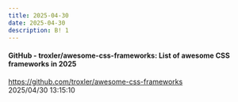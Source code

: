 ```yaml
---
title: 2025-04-30
date: 2025-04-30
description: B! 1
---
```


#### GitHub - troxler/awesome-css-frameworks: List of awesome CSS frameworks in 2025
https://github.com/troxler/awesome-css-frameworks<br>
2025/04/30 13:15:10<br>



